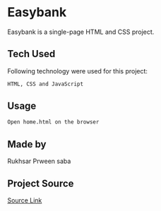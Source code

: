# Easybank

Easybank is a single-page HTML and CSS project.

## Tech Used

Following technology were used for this project:

```bash
HTML, CSS and JavaScript
```

## Usage

```bash
Open home.html on the browser
```

## Made by

Rukhsar Prween saba

## Project Source

[Source Link](https://gitlab.com/mountblue/js/easybank-landing-page)
